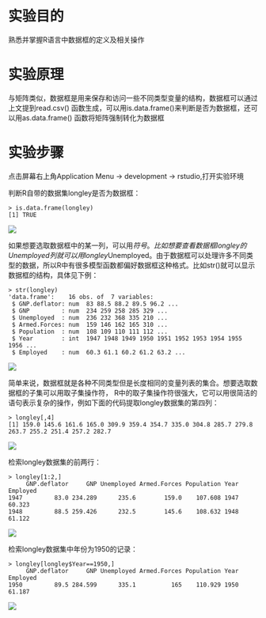 # 实验目的

熟悉并掌握R语言中数据框的定义及相关操作

# 实验原理

与矩阵类似，数据框是用来保存和访问一些不同类型变量的结构，数据框可以通过上文提到read.csv\(\) 函数生成，可以用is.data.frame\(\)来判断是否为数据框，还可以用as.data.frame\(\) 函数将矩阵强制转化为数据框

# 实验步骤

点击屏幕右上角Application Menu -&gt; development -&gt; rstudio,打开实验环境

判断R自带的数据集longley是否为数据框：

```
> is.data.frame(longley)
[1] TRUE
```

![](https://kfcoding-static.oss-cn-hangzhou.aliyuncs.com/gitcourse-bigdata/1-1-8-1_20171107063820.020.png)

如果想要选取数据框中的某一列，可以用$符号。比如想要查看数据框longley的Unemployed列就可以用longley$Unemployed。由于数据框可以处理许多不同类型的数据，所以R中有很多模型函数都偏好数据框这种格式。比如str\(\)就可以显示数据框的结构，具体见下例：

```
> str(longley)
'data.frame':    16 obs. of  7 variables:
 $ GNP.deflator: num  83 88.5 88.2 89.5 96.2 ...
 $ GNP         : num  234 259 258 285 329 ...
 $ Unemployed  : num  236 232 368 335 210 ...
 $ Armed.Forces: num  159 146 162 165 310 ...
 $ Population  : num  108 109 110 111 112 ...
 $ Year        : int  1947 1948 1949 1950 1951 1952 1953 1954 1955 1956 ...
 $ Employed    : num  60.3 61.1 60.2 61.2 63.2 ...
```

![](https://kfcoding-static.oss-cn-hangzhou.aliyuncs.com/gitcourse-bigdata/1-1-8-2_20171107063910.010.png)


简单来说，数据框就是各种不同类型但是长度相同的变量列表的集合。想要选取数据框的子集可以用取子集操作符， R中的取子集操作符很强大，它可以用很简洁的语句表示复杂的操作，例如下面的代码提取longley数据集的第四列：

```
> longley[,4]
[1] 159.0 145.6 161.6 165.0 309.9 359.4 354.7 335.0 304.8 285.7 279.8 263.7 255.2 251.4 257.2 282.7
```

![](https://kfcoding-static.oss-cn-hangzhou.aliyuncs.com/gitcourse-bigdata/1-1-8-3_20171107064634.034.png)

检索longley数据集的前两行：

```
> longley[1:2,]
     GNP.deflator     GNP Unemployed Armed.Forces Population Year Employed
1947         83.0 234.289      235.6        159.0    107.608 1947   60.323
1948         88.5 259.426      232.5        145.6    108.632 1948   61.122
```

![](https://kfcoding-static.oss-cn-hangzhou.aliyuncs.com/gitcourse-bigdata/1-1-8-4_20171107064748.048.png)

检索longley数据集中年份为1950的记录：

```
> longley[longley$Year==1950,]
     GNP.deflator     GNP Unemployed Armed.Forces Population Year Employed
1950         89.5 284.599      335.1          165    110.929 1950   61.187
```

![](https://kfcoding-static.oss-cn-hangzhou.aliyuncs.com/gitcourse-bigdata/1-1-8-5_20171107064853.053.png)
